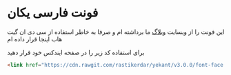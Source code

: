 # فونت فارسی یکان

این فونت را از وبسایت [وبلاگ](http://weblogma.com/) ما برداشته ام و صرفا به خاطر استفاده از سی دی ان گیت هاب اینجا قرار داده ام

برای استفاده کد زیر را در صفحه ایندکس خود قرار دهید

```html
<link href="https://cdn.rawgit.com/rastikerdar/yekant/v3.0.0/font-face.css" rel="stylesheet" type="text/css" />
```
